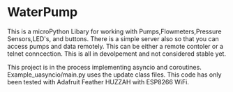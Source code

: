 # WaterPump
This is a microPython Libary for working with Pumps,Flowmeters,Pressure Sensors,LED's, and buttons. There is a simple server also so that you can access pumps and data remotely. This can be either a remote contoler or a telnet conncection. This is all in devolpement and not considered stable yet. 

This project is in the process implementing asyncio and coroutines. Example_uasyncio/main.py uses the update class files. This code has only been tested with Adafruit Feather HUZZAH with ESP8266 WiFi.   
